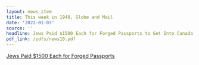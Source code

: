```yaml
---
layout: news_item
title: This week in 1948, Globe and Mail
date: '2022-01-03'
source: ''
headline: Jews Paid $1500 Each for Forged Passports to Get Into Canada
pdf_link: /pdfs/news10.pdf
---
```


[Jews Paid $1500 Each for Forged Passports](/pdfs/news10.pdf)